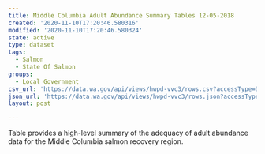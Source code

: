 ```yaml
---
title: Middle Columbia Adult Abundance Summary Tables 12-05-2018
created: '2020-11-10T17:20:46.580316'
modified: '2020-11-10T17:20:46.580324'
state: active
type: dataset
tags:
  - Salmon
  - State Of Salmon
groups:
  - Local Government
csv_url: 'https://data.wa.gov/api/views/hwpd-vvc3/rows.csv?accessType=DOWNLOAD'
json_url: 'https://data.wa.gov/api/views/hwpd-vvc3/rows.json?accessType=DOWNLOAD'
layout: post

---
```

Table provides a high-level summary of the adequacy of adult abundance data for the Middle Columbia salmon recovery region.
